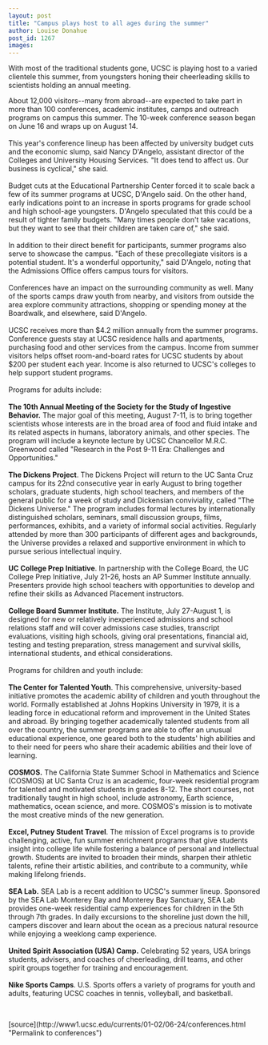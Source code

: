 ```yaml
---
layout: post
title: "Campus plays host to all ages during the summer"
author: Louise Donahue
post_id: 1267
images:
---
```


<p>
  With most of the traditional students gone, UCSC is playing host to a varied clientele this summer, from youngsters honing their cheerleading skills to scientists holding an annual meeting.
</p>About 12,000 visitors--many from abroad--are expected to take part in more than 100 conferences, academic institutes, camps and outreach programs on campus this summer. The 10-week conference season began on June 16 and wraps up on August 14.<br>
<br>
This year's conference lineup has been affected by university budget cuts and the economic slump, said Nancy D'Angelo, assistant director of the Colleges and University Housing Services<i>.</i> "It does tend to affect us. Our business is cyclical," she said.<br>
<br>
Budget cuts at the Educational Partnership Center forced it to scale back a few of its summer programs at UCSC, D'Angelo said. On the other hand, early indications point to an increase in sports programs for grade school and high school-age youngsters. D'Angelo speculated that this could be a result of tighter family budgets. "Many times people don't take vacations, but they want to see that their children are taken care of," she said.<br>
<br>
In addition to their direct benefit for participants, summer programs also serve to showcase the campus. "Each of these precollegiate visitors is a potential student. It's a wonderful opportunity," said D'Angelo, noting that the Admissions Office offers campus tours for visitors.<br>
<br>
Conferences have an impact on the surrounding community as well. Many of the sports camps draw youth from nearby, and visitors from outside the area explore community attractions, shopping or spending money at the Boardwalk, and elsewhere, said D'Angelo.<br>
<br>
UCSC receives more than $4.2 million annually from the summer programs. Conference guests stay at UCSC residence halls and apartments, purchasing food and other services from the campus. Income from summer visitors helps offset room-and-board rates for UCSC students by about $200 per student each year. Income is also returned to UCSC's colleges to help support student programs.<br>
<br>
Programs for adults include:<br>
<br>
<b>The 10th Annual Meeting of the Society for the Study of Ingestive Behavior.</b> The major goal of this meeting, August 7-11, is to bring together scientists whose interests are in the broad area of food and fluid intake and its related aspects in humans, laboratory animals, and other species. The program will include a keynote lecture by UCSC Chancellor M.R.C. Greenwood called "Research in the Post 9-11 Era: Challenges and Opportunities." <i><br>
<br></i><b>The Dickens Project</b>. The Dickens Project will return to the UC Santa Cruz campus for its 22nd consecutive year in early August to bring together scholars, graduate students, high school teachers, and members of the general public for a week of study and Dickensian conviviality, called "The Dickens Universe." The program includes formal lectures by internationally distinguished scholars, seminars, small discussion groups, films, performances, exhibits, and a variety of informal social activities. Regularly attended by more than 300 participants of different ages and backgrounds, the Universe provides a relaxed and supportive environment in which to pursue serious intellectual inquiry.<br>
<br>
<b>UC College Prep Initiative</b>. In partnership with the College Board, the UC College Prep Initiative, July 21-26, hosts an AP Summer Institute annually. Presenters provide high school teachers with opportunities to develop and refine their skills as Advanced Placement instructors.<br>
<br>
<b>College Board Summer Institute.</b> The Institute, July 27-August 1, is designed for new or relatively inexperienced admissions and school relations staff and will cover admissions case studies, transcript evaluations, visiting high schools, giving oral presentations, financial aid, testing and testing preparation, stress management and survival skills, international students, and ethical considerations.<br>
<br>
Programs for children and youth include:<br>
<br>
<b>The Center for Talented Youth</b>. This comprehensive, university-based initiative promotes the academic ability of children and youth throughout the world. Formally established at Johns Hopkins University in 1979, it is a leading force in educational reform and improvement in the United States and abroad. By bringing together academically talented students from all over the country, the summer programs are able to offer an unusual educational experience, one geared both to the students' high abilities and to their need for peers who share their academic abilities and their love of learning.<br>
<br>
<b>COSMOS.</b> The California State Summer School in Mathematics and Science (COSMOS) at UC Santa Cruz is an academic, four-week residential program for talented and motivated students in grades 8-12. The short courses, not traditionally taught in high school, include astronomy, Earth science, mathematics, ocean science, and more. COSMOS's mission is to motivate the most creative minds of the new generation.<br>
<br>
<b>Excel, Putney Student Travel</b>. The mission of Excel programs is to provide challenging, active, fun summer enrichment programs that give students insight into college life while fostering a balance of personal and intellectual growth. Students are invited to broaden their minds, sharpen their athletic talents, refine their artistic abilities, and contribute to a community, while making lifelong friends.<br>
<br>
<b>SEA Lab.</b> SEA Lab is a recent addition to UCSC's summer lineup. Sponsored by the SEA Lab Monterey Bay and Monterey Bay Sanctuary, SEA Lab provides one-week residential camp experiences for children in the 5th through 7th grades. In daily excursions to the shoreline just down the hill, campers discover and learn about the ocean as a precious natural resource while enjoying a weeklong camp experience.<br>
<br>
<b>United Spirit Association (USA) Camp.</b> Celebrating 52 years, USA brings students, advisers, and coaches of cheerleading, drill teams, and other spirit groups together for training and encouragement.<br>
<br>
<b>Nike Sports Camps</b>. U.S. Sports offers a variety of programs for youth and adults, featuring UCSC coaches in tennis, volleyball, and basketball.
<p>
  <br>

</p>
<p>

</p>
[source](http://www1.ucsc.edu/currents/01-02/06-24/conferences.html "Permalink to conferences")
